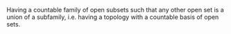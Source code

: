 Having a countable family of open subsets such that any other open set
is a union of a subfamily, i.e. having a topology with a countable basis
of open sets.

